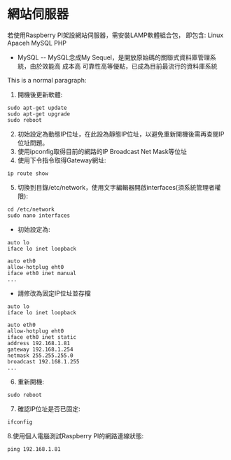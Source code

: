 # 網站伺服器

若使用Raspberry PI架設網站伺服器，需安裝LAMP軟體組合包，
即包含: Linux Apaceh MySQL PHP

- MySQL
-- MySQL念成My Sequel，是開放原始碼的關聯式資料庫管理系統，由於效能高 成本高 可靠性高等優點，已成為目前最流行的資料庫系統
<p>This is a normal paragraph:</p>

1. 開機後更新軟體:
<pre><code>sudo apt-get update
sudo apt-get upgrade
sudo reboot
</code></pre>
2. 初始設定為動態IP位址，在此設為靜態IP位址，以避免重新開機後需再查閱IP位址問題。
3. 使用ipconfig取得目前的網路的IP Broadcast Net Mask等位址
4. 使用下令指令取得Gateway網址:
<pre><code>ip route show
</code></pre>
5. 切換到目錄/etc/network，使用文字編輯器開啟interfaces(須系統管理者權限):
<pre><code>cd /etc/network
sudo nano interfaces
</code></pre>
- 初始設定為:
<pre><code>auto lo
iface lo inet loopback

auto eth0
allow-hotplug eht0
iface eth0 inet manual
...
</code></pre>
- 請修改為固定IP位址並存檔
<pre><code>auto lo
iface lo inet loopback

auto eth0
allow-hotplug eht0
iface eth0 inet static
address 192.168.1.81
gateway 192.168.1.254
netmask 255.255.255.0
broadcast 192.168.1.255
...
</code></pre>
6. 重新開機:
<pre><code>sudo reboot
</code></pre>
7. 確認IP位址是否已固定:
<pre><code>ifconfig
</code></pre>
8.使用個人電腦測試Raspberry PI的網路連線狀態:
<pre><code>ping 192.168.1.81
</code></pre>


